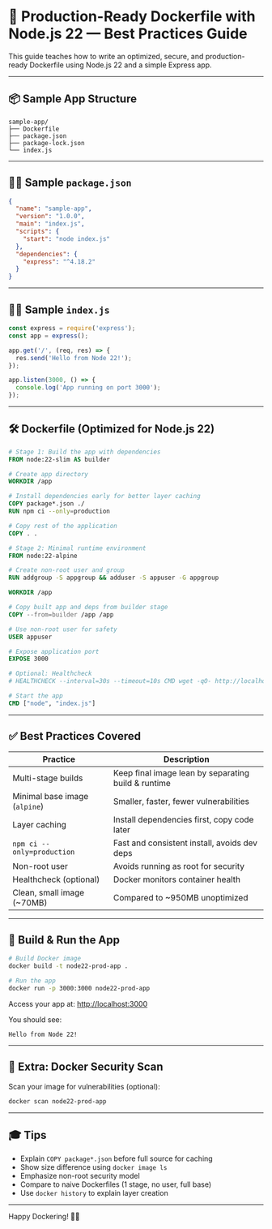 
# 🚀 Production-Ready Dockerfile with Node.js 22 — Best Practices Guide

This guide teaches how to write an optimized, secure, and production-ready Dockerfile using Node.js 22 and a simple Express app.

---

## 📦 Sample App Structure

```
sample-app/
├── Dockerfile
├── package.json
├── package-lock.json
└── index.js
```

---

## 🧑‍💻 Sample `package.json`

```json
{
  "name": "sample-app",
  "version": "1.0.0",
  "main": "index.js",
  "scripts": {
    "start": "node index.js"
  },
  "dependencies": {
    "express": "^4.18.2"
  }
}
```

---

## 🧑‍💻 Sample `index.js`

```js
const express = require('express');
const app = express();

app.get('/', (req, res) => {
  res.send('Hello from Node 22!');
});

app.listen(3000, () => {
  console.log('App running on port 3000');
});
```

---

## 🛠️ Dockerfile (Optimized for Node.js 22)

```Dockerfile
# Stage 1: Build the app with dependencies
FROM node:22-slim AS builder

# Create app directory
WORKDIR /app

# Install dependencies early for better layer caching
COPY package*.json ./
RUN npm ci --only=production

# Copy rest of the application
COPY . .

# Stage 2: Minimal runtime environment
FROM node:22-alpine

# Create non-root user and group
RUN addgroup -S appgroup && adduser -S appuser -G appgroup

WORKDIR /app

# Copy built app and deps from builder stage
COPY --from=builder /app /app

# Use non-root user for safety
USER appuser

# Expose application port
EXPOSE 3000

# Optional: Healthcheck
# HEALTHCHECK --interval=30s --timeout=10s CMD wget -qO- http://localhost:3000/ || exit 1

# Start the app
CMD ["node", "index.js"]
```

---

## ✅ Best Practices Covered

| Practice                         | Description |
|----------------------------------|-------------|
| Multi-stage builds               | Keep final image lean by separating build & runtime |
| Minimal base image (`alpine`)    | Smaller, faster, fewer vulnerabilities |
| Layer caching                    | Install dependencies first, copy code later |
| `npm ci --only=production`       | Fast and consistent install, avoids dev deps |
| Non-root user                    | Avoids running as root for security |
| Healthcheck (optional)           | Docker monitors container health |
| Clean, small image (~70MB)       | Compared to ~950MB unoptimized |

---

## 🔧 Build & Run the App

```bash
# Build Docker image
docker build -t node22-prod-app .

# Run the app
docker run -p 3000:3000 node22-prod-app
```

Access your app at: [http://localhost:3000](http://localhost:3000)

You should see:
```
Hello from Node 22!
```

---

## 🔐 Extra: Docker Security Scan

Scan your image for vulnerabilities (optional):
```bash
docker scan node22-prod-app
```

---

## 🎓  Tips

- Explain `COPY package*.json` before full source for caching
- Show size difference using `docker image ls`
- Emphasize non-root security model
- Compare to naive Dockerfiles (1 stage, no user, full base)
- Use `docker history` to explain layer creation

---

Happy Dockering! 🐳✨
